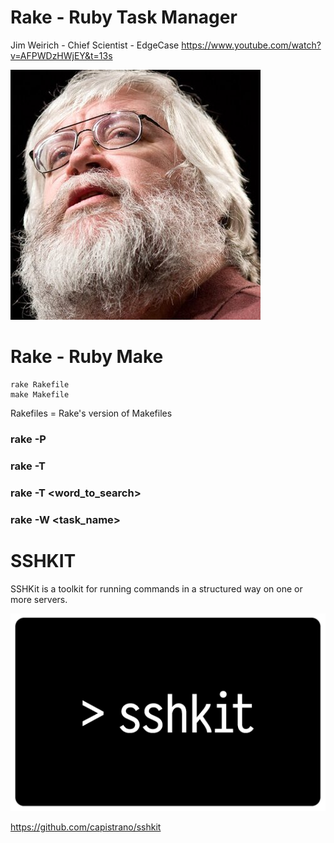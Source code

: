 # Rake - Ruby Task Manager

Jim Weirich - Chief Scientist - EdgeCase
https://www.youtube.com/watch?v=AFPWDzHWjEY&t=13s

![](jim.jpeg)

# Rake - Ruby Make

```
rake Rakefile
make Makefile
```

Rakefiles = Rake's version of Makefiles

### rake -P
### rake -T
### rake -T <word_to_search>
### rake -W <task_name>

# SSHKIT

SSHKit is a toolkit for running commands in a structured way on one or more servers.

![](sshkit.png)

https://github.com/capistrano/sshkit